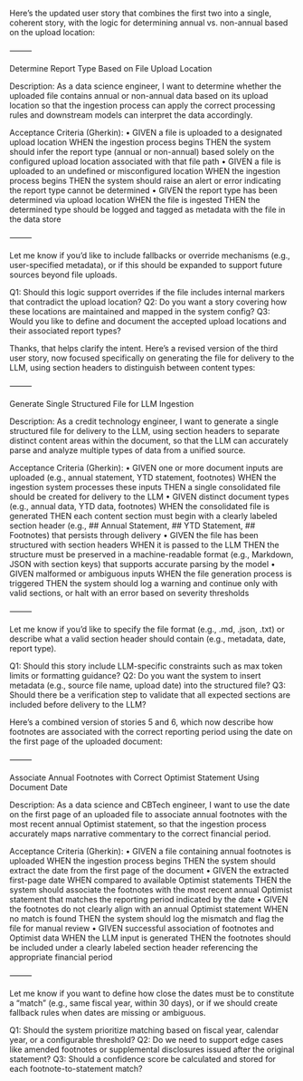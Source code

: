 Here’s the updated user story that combines the first two into a single, coherent story, with the logic for determining annual vs. non-annual based on the upload location:

⸻

Determine Report Type Based on File Upload Location

Description:
As a data science engineer, I want to determine whether the uploaded file contains annual or non-annual data based on its upload location so that the ingestion process can apply the correct processing rules and downstream models can interpret the data accordingly.

Acceptance Criteria (Gherkin):
	•	GIVEN a file is uploaded to a designated upload location
WHEN the ingestion process begins
THEN the system should infer the report type (annual or non-annual) based solely on the configured upload location associated with that file path
	•	GIVEN a file is uploaded to an undefined or misconfigured location
WHEN the ingestion process begins
THEN the system should raise an alert or error indicating the report type cannot be determined
	•	GIVEN the report type has been determined via upload location
WHEN the file is ingested
THEN the determined type should be logged and tagged as metadata with the file in the data store

⸻

Let me know if you’d like to include fallbacks or override mechanisms (e.g., user-specified metadata), or if this should be expanded to support future sources beyond file uploads.

Q1: Should this logic support overrides if the file includes internal markers that contradict the upload location?
Q2: Do you want a story covering how these locations are maintained and mapped in the system config?
Q3: Would you like to define and document the accepted upload locations and their associated report types?

Thanks, that helps clarify the intent. Here’s a revised version of the third user story, now focused specifically on generating the file for delivery to the LLM, using section headers to distinguish between content types:

⸻

Generate Single Structured File for LLM Ingestion

Description:
As a credit technology engineer, I want to generate a single structured file for delivery to the LLM, using section headers to separate distinct content areas within the document, so that the LLM can accurately parse and analyze multiple types of data from a unified source.

Acceptance Criteria (Gherkin):
	•	GIVEN one or more document inputs are uploaded (e.g., annual statement, YTD statement, footnotes)
WHEN the ingestion system processes these inputs
THEN a single consolidated file should be created for delivery to the LLM
	•	GIVEN distinct document types (e.g., annual data, YTD data, footnotes)
WHEN the consolidated file is generated
THEN each content section must begin with a clearly labeled section header (e.g., ## Annual Statement, ## YTD Statement, ## Footnotes) that persists through delivery
	•	GIVEN the file has been structured with section headers
WHEN it is passed to the LLM
THEN the structure must be preserved in a machine-readable format (e.g., Markdown, JSON with section keys) that supports accurate parsing by the model
	•	GIVEN malformed or ambiguous inputs
WHEN the file generation process is triggered
THEN the system should log a warning and continue only with valid sections, or halt with an error based on severity thresholds

⸻

Let me know if you’d like to specify the file format (e.g., .md, .json, .txt) or describe what a valid section header should contain (e.g., metadata, date, report type).

Q1: Should this story include LLM-specific constraints such as max token limits or formatting guidance?
Q2: Do you want the system to insert metadata (e.g., source file name, upload date) into the structured file?
Q3: Should there be a verification step to validate that all expected sections are included before delivery to the LLM?

Here’s a combined version of stories 5 and 6, which now describe how footnotes are associated with the correct reporting period using the date on the first page of the uploaded document:

⸻

Associate Annual Footnotes with Correct Optimist Statement Using Document Date

Description:
As a data science and CBTech engineer, I want to use the date on the first page of an uploaded file to associate annual footnotes with the most recent annual Optimist statement, so that the ingestion process accurately maps narrative commentary to the correct financial period.

Acceptance Criteria (Gherkin):
	•	GIVEN a file containing annual footnotes is uploaded
WHEN the ingestion process begins
THEN the system should extract the date from the first page of the document
	•	GIVEN the extracted first-page date
WHEN compared to available Optimist statements
THEN the system should associate the footnotes with the most recent annual Optimist statement that matches the reporting period indicated by the date
	•	GIVEN the footnotes do not clearly align with an annual Optimist statement
WHEN no match is found
THEN the system should log the mismatch and flag the file for manual review
	•	GIVEN successful association of footnotes and Optimist data
WHEN the LLM input is generated
THEN the footnotes should be included under a clearly labeled section header referencing the appropriate financial period

⸻

Let me know if you want to define how close the dates must be to constitute a “match” (e.g., same fiscal year, within 30 days), or if we should create fallback rules when dates are missing or ambiguous.

Q1: Should the system prioritize matching based on fiscal year, calendar year, or a configurable threshold?
Q2: Do we need to support edge cases like amended footnotes or supplemental disclosures issued after the original statement?
Q3: Should a confidence score be calculated and stored for each footnote-to-statement match?